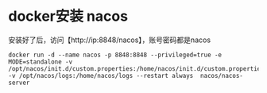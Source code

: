 # docker安装 nacos

安装好了后，访问【http://ip:8848/nacos】，账号密码都是nacos

~~~shell
docker run -d --name nacos -p 8848:8848 --privileged=true -e MODE=standalone -v /opt/nacos/init.d/custom.properties:/home/nacos/init.d/custom.properties -v /opt/nacos/logs:/home/nacos/logs --restart always  nacos/nacos-server
~~~



